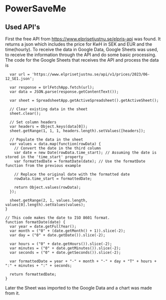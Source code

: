 # PowerSaveMe
## Used API's
First the free API from https://www.elprisetjustnu.se/elpris-api was found. It returns a json which includes the price for KwH in SEK and EUR and the time(hourly). To receive the data in
Google Data, Google Sheets was used, to receive the information through the API and do some basic processing. The code for the Google Sheets that receives the API and process the data is 
```function fetchDataFromAPI() {
  var url = 'https://www.elprisetjustnu.se/api/v1/prices/2023/06-12_SE1.json';
  
  var response = UrlFetchApp.fetch(url);
  var data = JSON.parse(response.getContentText());
  
  var sheet = SpreadsheetApp.getActiveSpreadsheet().getActiveSheet();
  
  // Clear existing data in the sheet
  sheet.clear();
  
  // Set column headers
  var headers = Object.keys(data[0]);
  sheet.getRange(1, 1, 1, headers.length).setValues([headers]);
  
  // Populate the data in the sheet
  var values = data.map(function(rowData) {
    // Convert the date in the third column
    var date = new Date(rowData.time_start); // Assuming the date is stored in the 'time_start' property
    var formattedDate = formatDate(date); // Use the formatDate function from the previous example
    
    // Replace the original date with the formatted date
    rowData.time_start = formattedDate;
    
    return Object.values(rowData);
  });
  
  sheet.getRange(2, 1, values.length, values[0].length).setValues(values);
}

// This code makes the date to ISO 8601 format.
function formatDate(date) {
  var year = date.getFullYear();
  var month = ("0" + (date.getMonth() + 1)).slice(-2);
  var day = ("0" + date.getDate()).slice(-2);
  
  var hours = ("0" + date.getHours()).slice(-2);
  var minutes = ("0" + date.getMinutes()).slice(-2);
  var seconds = ("0" + date.getSeconds()).slice(-2);
  
  var formattedDate = year + "-" + month + "-" + day + "T" + hours + ":" + minutes + ":" + seconds;
  
  return formattedDate;
}
```
Later the Sheet was imported to the Google Data and a chart was made from it.

